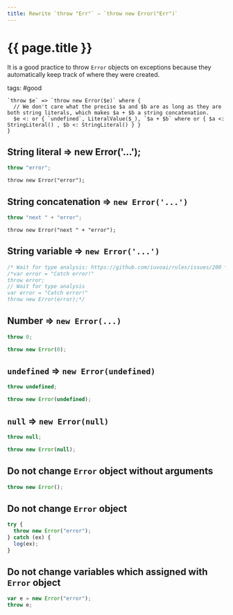 ```yaml
---
title: Rewrite `throw "Err"` ⇒ `throw new Error("Err")`
---
```


# {{ page.title }}

It is a good practice to throw `Error` objects on exceptions because they automatically keep track of where they were created.

tags: #good

```grit
`throw $e` => `throw new Error($e)` where {
  // We don't care what the precise $a and $b are as long as they are both string literals, which makes $a + $b a string concatenation.
  $e <: or { `undefined`, LiteralValue($_), `$a + $b` where or { $a <: StringLiteral() , $b <: StringLiteral() } }
}
```

## String literal ⇒ new Error('...');

```javascript
throw "error";
```

```
throw new Error("error");
```

## String concatenation ⇒ `new Error('...')`

```javascript
throw "next " + "error";
```

```
throw new Error("next " + "error");
```

## String variable ⇒ `new Error('...')`

```javascript
/* Wait for type analysis: https://github.com/iuvoai/rules/issues/200 */
/*var error = "Catch error!"
throw error;
// Wait for type analysis
var error = "Catch error!"
throw new Error(error);*/
```

## Number ⇒ `new Error(...)`

```javascript
throw 0;
```

```typescript
throw new Error(0);
```

## `undefined` ⇒ `new Error(undefined)`

```javascript
throw undefined;
```

```typescript
throw new Error(undefined);
```

## `null` ⇒ `new Error(null)`

```javascript
throw null;
```

```typescript
throw new Error(null);
```

## Do not change `Error` object without arguments

```javascript
throw new Error();
```

## Do not change `Error` object

```javascript
try {
  throw new Error("error");
} catch (ex) {
  log(ex);
}
```

## Do not change variables which assigned with `Error` object

```javascript
var e = new Error("error");
throw e;
```
